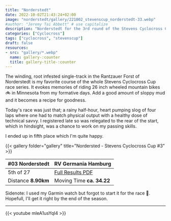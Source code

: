 ```yaml
---
title: "Norderstedt"
date: 2022-10-02T21:43:24+02:00
image: "norderstedt/gallery/221002_stevenscup_norderstedt-33.webp"
#author: "Jeremy Tai Abbett" # use capitalize
description: "Norderstedt for the 3rd round of the Stevens Cyclocross Cup"
categories: ["Cyclocross"]
tags: ["cyclocross", "stevenscup"]
draft: false
resources: 
- src: "gallery/*.webp"
  name: gallery-:counter
  title: gallery-title-:counter
---
```

The winding, root infested single-track in the Rantzauer Forst of Norderstedt is my favorite course of the whole Stevens Cyclocross Cup race series. It evokes memories of riding 26 inch wheeled mountain bikes 🚲 in Minnesota from my formative days. Add a good amount of sloppy mud and it becomes a recipe for goodness.

Today's race was just that; a rainy half-hour, heart pumping slog of four laps where one had to match physical output with a healthy dose of technical savvy. I registered late so was relegated to the rear of the start, which in hindsight, was a chance to work on my passing skills.

I ended up in fifth place which I'm quite happy.

{{< gallery folder="gallery" title="Nordersted - Stevens Cyclocross Cup #3" >}}

| #03 Norderstedt | RV Germania Hamburg |
| ----------- | ----------- |
| 5th of 27 | [Full Results PDF](2022102_03_norderstedt_te.pdf) |
| Distance **8.90km** | Moving Time **ca. 34.22** |

Sidenote: I used my Garmin watch but forgot to start it for the race 🤷. Hopefull, I'll get it right by the end of the season.

---

{{< youtube mleA1usYqI4 >}}
